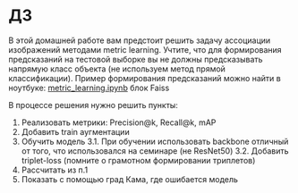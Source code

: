 # ДЗ

В этой домашней работе вам предстоит решить задачу ассоциации изображений методами metric learning. Учтите, что для формирования предсказаний на тестовой выборке вы не должны предсказывать напрямую класс объекта (не используем метод прямой классификации). Пример формирования предсказаний можно найти в ноутбуке: [metric_learning.ipynb](metric_learning.ipynb) блок Faiss

В процессе решения нужно решить пункты:
1. Реализовать метрики: Precision@k, Recall@k, mAP 
2. Добавить train аугментации 
3. Обучить модель 
  3.1. При обучении использовать backbone отличный от того, что использовался на семинаре (не ResNet50)
  3.2. Добавить triplet-loss (помните о грамотном формировании триплетов)
4. Рассчитать из п.1
5. Показать с помощью град Кама, где ошибается модель
